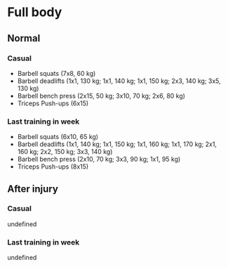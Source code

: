 # Full body
## Normal
### Casual
* Barbell squats (7x8, 60 kg)
* Barbell deadlifts (1x1, 130 kg; 1x1, 140 kg; 1x1, 150 kg;
                     2x3, 140 kg; 3x5, 130 kg)
* Barbell bench press (2x15, 50 kg; 3x10, 70 kg; 2x6, 80 kg)
* Triceps Push-ups (6x15)

### Last training in week
* Barbell squats (6x10, 65 kg)
* Barbell deadlifts (1x1, 140 kg; 1x1, 150 kg; 1x1, 160 kg; 1x1, 170 kg;
                     2x1, 160 kg; 2x2, 150 kg; 3x3, 140 kg)
* Barbell bench press (2x10, 70 kg; 3x3, 90 kg; 1x1, 95 kg)
* Triceps Push-ups (8x15)

## After injury
### Casual
undefined

### Last training in week
undefined
